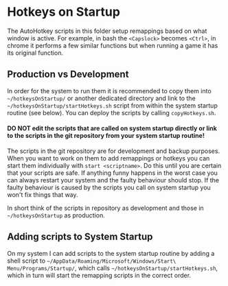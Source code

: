 # Hotkeys on Startup
The AutoHotkey scripts in this folder setup remappings based on what window is active. For example, in bash the `<Capslock>` becomes `<Ctrl>`, in chrome it performs a few similar functions but when running a game it has its original function.

## Production vs Development
In order for the system to run them it is recommended to copy them into `~/hotkeysOnStartup/` or another dedicated directory and link to the `~/hotkeysOnStartup/startHotkeys.sh` script from within the system startup routine (see below). You can deploy the scripts by calling `copyHotkeys.sh`.

#### DO NOT edit the scripts that are called on system startup directly or link to the scripts in the git repository from your system startup routine!
The scripts in the git repository are for development and backup purposes. When you want to work on them to add remappings or hotkeys you can start them individually with `start <scriptname>`. Do this until you are certain that your scripts are safe. If anything funny happens in the worst case you can always restart your system and the faulty behaviour should stop. If the faulty behaviour is caused by the scripts you call on system startup you won't fix things that way. 

In short think of the scripts in repository as development and those in `~/hotkeysOnStartup` as production.

## Adding scripts to System Startup
On my system I can add scripts to the system startup routine by adding a shell script to `~/AppData/Roaming/Microsoft/Windows/Start\ Menu/Programs/Startup/`, which calls `~/hotkeysOnStartup/startHotkeys.sh`, which in turn will start the remapping scripts in the correct order.


